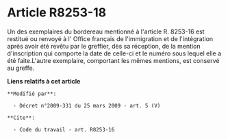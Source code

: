 # Article R8253-18

Un des exemplaires du bordereau mentionné à l'article R. 8253-16 est restitué ou renvoyé à l'          Office français de
l'immigration et de l'intégration  après avoir été revêtu par le greffier, dès sa réception, de la mention d'inscription qui
comporte la date de celle-ci et le numéro sous lequel elle a été faite.L'autre exemplaire, comportant les mêmes mentions, est
conservé au greffe.

**Liens relatifs à cet article**

	**Modifié par**:

	  - Décret n°2009-331 du 25 mars 2009 - art. 5 (V)

	**Cite**:

	  - Code du travail - art. R8253-16
